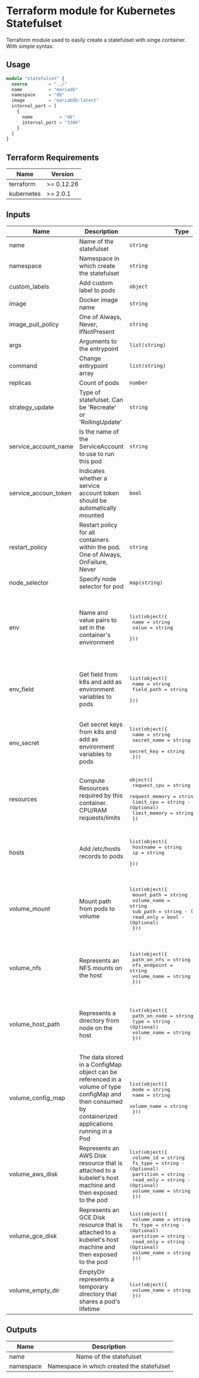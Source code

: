 Terraform module for Kubernetes Statefulset
==========================================

Terraform module used to easily create a statefulset with singe container. With simple syntax.

## Usage

```terraform
module "statefulset" {
  source        = "../"
  name          = "mariadb"
  namespace     = "db"
  image         = "mariabdb:latest"
  internal_port = [
    {
      name          = "db"
      internal_port = "3306"
    }
  ]
}
```

## Terraform Requirements

| Name | Version |
|------|---------|
| terraform | >= 0.12.26 |
| kubernetes | >= 2.0.1 |

## Inputs

| Name | Description | Type | Default | Example | Required |
|------|-------------|------|---------|---------|:--------:|
| name  | Name of the statefulset | `string` | n/a | `application` | yes |
| namespace | Namespace in which create the statefulset | `string` | `default` | `default` | no |
| custom\_labels | Add custom label to pods | `object` | `{ app = var.name }` | `{ mylabel = "apps" }` | no |
| image | Docker image name | `string` | n/a | `ubuntu:18.04` | yes |
| image\_pull_policy | One of Always, Never, IfNotPresent | `string` | `IfNotPresent` | `Always` | no |
| args | Arguments to the entrypoint | `list(string)` | n/a | `["--dev", "--nodaemon"]` | no |
| command | Change entrypoint array | `list(string)` | n/a | `["/bin/bash", "-c", "pwd"]` | no |
| replicas  | Count of pods | `number` | `1` | `5` | yes |
| strategy\_update  | Type of statefulset. Can be 'Recreate' or 'RollingUpdate' | `string` | `RollingUpdate` | `Recreate` | yes |
| service_account\_name | Is the name of the ServiceAccount to use to run this pod | `string` | `null` | `application-sa` | no |
| service_accoun_token | Indicates whether a service account token should be automatically mounted | `bool` | `null` | `true` | no |
| restart\_policy | Restart policy for all containers within the pod. One of Always, OnFailure, Never | `string` | `Always` | `OnFailure` | no |
| node\_selector | Specify node selector for pod | `map(string)` | `null` | `{ "some-key" = "true" }` | no |
| env | Name and value pairs to set in the container's environment | <pre>list(object({<br>    name  = string<br>    value = string<br>  }))</pre> | n/a | <pre>\[<br>  {<br>    name  = "PORT"<br>    value = "80"<br>  },<br>  {<br>    name  = "ADDRESS"<br>    value = "0.0.0.0"<br>  }<br>]</pre> | no |
| env\_field | Get field from k8s and add as environment variables to pods | <pre>list(object({<br>    name       = string<br>    field_path = string<br>  }))</pre> | n/a | <pre>\[<br>  {<br>    name       = "NODE-NAME"<br>    field_path = "spec.nodeName"<br>  }<br>]</pre> | no |
| env\_secret | Get secret keys from k8s and add as environment variables to pods | <pre>list(object({<br>    name        = string<br>    secret_name = string<br>    secret_key  = string<br>  }))</pre> | n/a | <pre>\[<br>  {<br>    name        = "DbPass"<br>    secret_name = "db-credentials"<br>    secret_key  = "password"<br>  }<br>]</pre> | no |
| resources | Compute Resources required by this container. CPU/RAM requests/limits | <pre>object({<br>    request_cpu    = string - (Optional)<br>    request_memory = string - (Optional)<br>    limit_cpu      = string - (Optional)<br>    limit_memory   = string - (Optional)<br>  })</pre> | n/a | <pre>{<br>    request_cpu    = "100m"<br>    request_memory = "800Mi"<br>    limit_cpu      = "120m"<br>    limit_memory   = "900Mi"<br>}</pre> | no || internal\_port | List of ports to expose from the container | <pre>list(object({<br>    internal_port = number<br>    name          = string<br>    host_port     = number - (Optional)<br>  }))</pre> | n/a | <pre>\[<br>  {<br>    internal_port = 8080<br>    name          = web<br>    host_port     = 80 - (Optional)<br>  }<br>]</pre> | no |
| hosts | Add /etc/hosts records to pods | <pre>list(object({<br>    hostname       = string<br>    ip             = string<br>  }))</pre> | n/a | <pre>\[<br>  {<br>    hostname       = "mysite.com"<br>    ip             = "10.10.1.20"<br>  }<br>]</pre> | no |
| volume\_mount | Mount path from pods to volume | <pre>list(object({<br>    mount_path  = string<br>    volume_name = string<br>    sub_path    = string - (Optional)<br>    read_only   = bool   - (Optional)<br>  }))</pre> | n/a | <pre>\[<br>  {<br>    mount_path  = "/mnt"<br>    volume_name = "node"<br>    sub_path    = "app"<br>    read_only   = false<br>  }<br>]</pre> | no |
| volume\_nfs | Represents an NFS mounts on the host | <pre>list(object({<br>    path_on_nfs  = string<br>    nfs_endpoint = string<br>    volume_name  = string<br>  }))</pre> | n/a | <pre>\[<br>  {<br>    path_on_nfs    = "/"<br>    nfs_endpoint   = "10.10.0.100"<br>    volume_name    = "share"<br>  }<br>]</pre> | no |
| volume\_host\_path | Represents a directory from node on the host | <pre>list(object({<br>    path_on_node = string<br>    type         = string - (Optional)<br>    volume_name  = string<br>  }))</pre> | n/a | <pre>\[<br>  {<br>    path_on_node   = "/home/ubuntu"<br>    type           = "Directory"<br>    volume_name    = "node"<br>  }<br>]</pre> | no |
| volume\_config\_map | The data stored in a ConfigMap object can be referenced in a volume of type configMap and then consumed by containerized applications running in a Pod | <pre>list(object({<br>    mode         = string<br>    name         = string<br>    volume_name  = string<br>  }))</pre> | n/a | <pre>\[<br>  {<br>    mode           = "0777"<br>    name           = "config-map"<br>    volume_name    = "config-volume"<br>  }<br>]</pre> | no |
| volume\_aws\_disk | Represents an AWS Disk resource that is attached to a kubelet's host machine and then exposed to the pod | <pre>list(object({<br>    volume_id    = string<br>    fs_type      = string - (Optional)<br>    partition    = string - (Optional)<br>    read_only    = string - (Optional)<br>    volume_name  = string<br>  }))</pre> | n/a | <pre>\[<br>  {<br>    volume_id    = "vol-123124123"<br>    volume_name  = "disk"<br>  }<br>]</pre> | no |
| volume\_gce\_disk | Represents an GCE Disk resource that is attached to a kubelet's host machine and then exposed to the pod | <pre>list(object({<br>    volume_name  = string<br>    fs_type      = string - (Optional)<br>    partition    = string - (Optional)<br>    read_only    = string - (Optional)<br>    volume_name  = string<br>  }))</pre> | n/a | <pre>\[<br>  {<br>    volume_name  = "google-disk-my"<br>    volume_name  = "disk"<br>  }<br>]</pre> | no |
| volume\_empty\_dir | EmptyDir represents a temporary directory that shares a pod's lifetime | <pre>list(object({<br>    volume_name  = string<br>  }))</pre> | n/a | <pre>\[<br>  {<br>    volume_name  = "empty-dir"<br>  }<br>]</pre> | no |

## Outputs
| Name | Description |
|------|:-----------:|
| name | Name of the statefulset |
| namespace | Namespace in which created the statefulset |